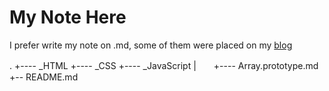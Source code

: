 # My Note Here

I prefer write my note on .md, some of them were placed on my [blog](http://l-movingon.github.io/) 

.
+---- _HTML
+---- _CSS
+---- _JavaScript
|　　+---- Array.prototype.md
+-- README.md
